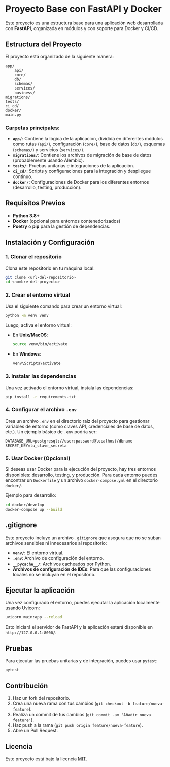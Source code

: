 
# Proyecto Base con FastAPI y Docker

Este proyecto es una estructura base para una aplicación web desarrollada con **FastAPI**, organizada en módulos y con soporte para Docker y CI/CD. 

## Estructura del Proyecto

El proyecto está organizado de la siguiente manera:

```
app/
    api/
    core/
    db/
    schemas/
    services/
    business/
migrations/
tests/
ci_cd/
docker/
main.py
```

### Carpetas principales:

- **`app/`**: Contiene la lógica de la aplicación, dividida en diferentes módulos como rutas (`api/`), configuración (`core/`), base de datos (`db/`), esquemas (`schemas/`) y servicios (`services/`).
- **`migrations/`**: Contiene los archivos de migración de base de datos (probablemente usando Alembic).
- **`tests/`**: Pruebas unitarias e integraciones de la aplicación.
- **`ci_cd/`**: Scripts y configuraciones para la integración y despliegue continuo.
- **`docker/`**: Configuraciones de Docker para los diferentes entornos (desarrollo, testing, producción).

## Requisitos Previos

- **Python 3.8+**
- **Docker** (opcional para entornos contenedorizados)
- **Poetry** o **pip** para la gestión de dependencias.

## Instalación y Configuración

### 1. Clonar el repositorio

Clona este repositorio en tu máquina local:

```bash
git clone <url-del-repositorio>
cd <nombre-del-proyecto>
```

### 2. Crear el entorno virtual

Usa el siguiente comando para crear un entorno virtual:

```bash
python -m venv venv
```

Luego, activa el entorno virtual:

- En **Unix/MacOS**:
  ```bash
  source venv/bin/activate
  ```
- En **Windows**:
  ```bash
  venv\Scripts\activate
  ```

### 3. Instalar las dependencias

Una vez activado el entorno virtual, instala las dependencias:

```bash
pip install -r requirements.txt
```

### 4. Configurar el archivo `.env`

Crea un archivo `.env` en el directorio raíz del proyecto para gestionar variables de entorno (como claves API, credenciales de base de datos, etc.). Un ejemplo básico de `.env` podría ser:

```
DATABASE_URL=postgresql://user:password@localhost/dbname
SECRET_KEY=tu_clave_secreta
```

### 5. Usar Docker (Opcional)

Si deseas usar Docker para la ejecución del proyecto, hay tres entornos disponibles: desarrollo, testing, y producción. Para cada entorno puedes encontrar un `Dockerfile` y un archivo `docker-compose.yml` en el directorio `docker/`.

Ejemplo para desarrollo:

```bash
cd docker/develop
docker-compose up --build
```

## .gitignore

Este proyecto incluye un archivo `.gitignore` que asegura que no se suban archivos sensibles ni innecesarios al repositorio:

- **`venv/`**: El entorno virtual.
- **`.env`**: Archivo de configuración del entorno.
- **`__pycache__/`**: Archivos cacheados por Python.
- **Archivos de configuración de IDEs**: Para que las configuraciones locales no se incluyan en el repositorio.

## Ejecutar la aplicación

Una vez configurado el entorno, puedes ejecutar la aplicación localmente usando Uvicorn:

```bash
uvicorn main:app --reload
```

Esto iniciará el servidor de FastAPI y la aplicación estará disponible en `http://127.0.0.1:8000/`.

## Pruebas

Para ejecutar las pruebas unitarias y de integración, puedes usar `pytest`:

```bash
pytest
```

## Contribución

1. Haz un fork del repositorio.
2. Crea una nueva rama con tus cambios (`git checkout -b feature/nueva-feature`).
3. Realiza un commit de tus cambios (`git commit -am 'Añadir nueva feature'`).
4. Haz push a la rama (`git push origin feature/nueva-feature`).
5. Abre un Pull Request.

## Licencia

Este proyecto está bajo la licencia [MIT](https://opensource.org/licenses/MIT).
